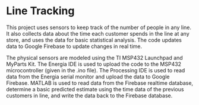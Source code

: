 # Line Tracking

This project uses sensors to keep track of the number of people in any line. 
It also collects data about the time each customer spends in the line at any store, and uses the data for basic statistical analysis. 
The code updates data to Google Firebase to update changes in real time. 

The physical sensors are modeled using the TI MSP432 Launchpad and MyParts Kit. 
The Energia IDE is used to upload the code to the MSP432 microcontroller (given in the .ino file). 
The Processing IDE is used to read data from the Energia serial monitor and upload the data to Google Firebase. 
MATLAB is used to read data from the Firebase realtime database, determine a basic predicted estimate using the time data of the previous customers in line, and write the data back to the Firebase database. 


